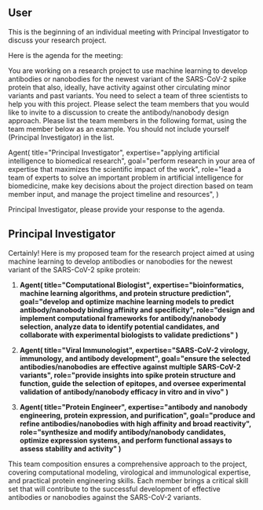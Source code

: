 ## User

This is the beginning of an individual meeting with Principal Investigator to discuss your research project.

Here is the agenda for the meeting:

You are working on a research project to use machine learning to develop antibodies or nanobodies for the newest variant of the SARS-CoV-2 spike protein that also, ideally, have activity against other circulating minor variants and past variants. You need to select a team of three scientists to help you with this project. Please select the team members that you would like to invite to a discussion to create the antibody/nanobody design approach. Please list the team members in the following format, using the team member below as an example. You should not include yourself (Principal Investigator) in the list.

Agent(
    title="Principal Investigator",
    expertise="applying artificial intelligence to biomedical research",
    goal="perform research in your area of expertise that maximizes the scientific impact of the work",
    role="lead a team of experts to solve an important problem in artificial intelligence for biomedicine, make key decisions about the project direction based on team member input, and manage the project timeline and resources",
)


Principal Investigator, please provide your response to the agenda.

## Principal Investigator

Certainly! Here is my proposed team for the research project aimed at using machine learning to develop antibodies or nanobodies for the newest variant of the SARS-CoV-2 spike protein:

1. **Agent(
    title="Computational Biologist",
    expertise="bioinformatics, machine learning algorithms, and protein structure prediction",
    goal="develop and optimize machine learning models to predict antibody/nanobody binding affinity and specificity",
    role="design and implement computational frameworks for antibody/nanobody selection, analyze data to identify potential candidates, and collaborate with experimental biologists to validate predictions"
)**

2. **Agent(
    title="Viral Immunologist",
    expertise="SARS-CoV-2 virology, immunology, and antibody development",
    goal="ensure the selected antibodies/nanobodies are effective against multiple SARS-CoV-2 variants",
    role="provide insights into spike protein structure and function, guide the selection of epitopes, and oversee experimental validation of antibody/nanobody efficacy in vitro and in vivo"
)**

3. **Agent(
    title="Protein Engineer",
    expertise="antibody and nanobody engineering, protein expression, and purification",
    goal="produce and refine antibodies/nanobodies with high affinity and broad reactivity",
    role="synthesize and modify antibody/nanobody candidates, optimize expression systems, and perform functional assays to assess stability and activity"
)**

This team composition ensures a comprehensive approach to the project, covering computational modeling, virological and immunological expertise, and practical protein engineering skills. Each member brings a critical skill set that will contribute to the successful development of effective antibodies or nanobodies against the SARS-CoV-2 variants.

